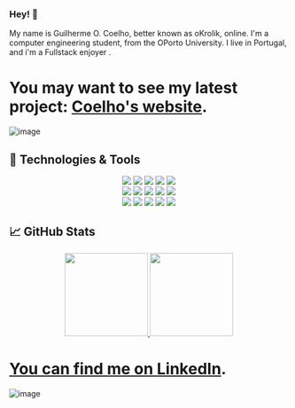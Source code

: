 ### Hey! 👋

My name is Guilherme O. Coelho, better known as oKrolik, online. I'm a computer engineering student, from the OPorto University. I live in Portugal, and i'm a Fullstack enjoyer . 



# You may want to see my latest project: [Coelho's website][2].

![image](https://user-images.githubusercontent.com/93000522/193672667-ec64323f-52a2-4c70-b52e-003ea15afcd5.png)

## 🔧 Technologies & Tools
<div align="center">
  <img src="https://img.shields.io/badge/OS-Linux-informational?style=plastic&logo=linux&logoColor=a9fef7&color=important" target="_blank">
  <img src="https://img.shields.io/badge/OS-Windows-informational?style=plastic&logo=windows&logoColor=a9fef7&color=important" target="_blank">
  <img src="https://img.shields.io/badge/Editor-IntelliJ_IDEA-informational?style=plastic&logo=intellij-idea&logoColor=a9fef7&color=important" target="_blank">
  <img src="https://img.shields.io/badge/Editor-pycharm-informational?style=plastic&logo=intellij-idea&logoColor=a9fef7&color=important" target="_blank">
  <img src="https://img.shields.io/badge/Editor-VSCode-informational?style=plastic&logo=visual-studio-code&logoColor=a9fef7&color=important" target="_blank">
</div>
<div align="center">
  <img src="https://img.shields.io/badge/Code-Java-informational?style=plastic&logo=java&logoColor=a9fef7&color=important" target="_blank">
  <img src="https://img.shields.io/badge/Code-CSS-informational?style=plastic&logo=css3&logoColor=a9fef7&color=important" target="_blank">
  <img src="https://img.shields.io/badge/Code-HTML-informational?style=plastic&logo=html5&logoColor=a9fef7&color=important" target="_blank">
  <img src="https://img.shields.io/badge/Code-JavaScript-informational?style=plastic&logo=javascript&logoColor=a9fef7&color=important" target="_blank">
  <img src="https://img.shields.io/badge/Code-C++-informational?style=plastic&logo=c&logoColor=a9fef7&color=important" target="_blank">
</div>
<div align="center">
  <img src="https://img.shields.io/badge/Code-C-informational?style=plastic&logo=c&logoColor=a9fef7&color=important" target="_blank">
  <img src="https://img.shields.io/badge/Code-django-informational?style=plastic&logo=c&logoColor=a9fef7&color=important" target="_blank">
  <img src="https://img.shields.io/badge/Code-python-informational?style=plastic&logo=c&logoColor=a9fef7&color=important" target="_blank">
  <img src="https://img.shields.io/badge/Code-haskell-informational?style=plastic&logo=c&logoColor=a9fef7&color=important" target="_blank">
  <img src="https://img.shields.io/badge/Tools-PostgreSQL-informational?style=plastic&logo=postgresql&logoColor=a9fef7&color=important" target="_blank">
</div>


## &#x1f4c8; GitHub Stats

<div align="center">
  <a href="https://github.com/oKrolik">
  <img height="150em" src="https://github-readme-stats.vercel.app/api?username=oKrolik&show_icons=true&theme=darcula"/>
  <img height="150em" src="https://github-readme-stats.vercel.app/api/top-langs/?username=oKrolik&layout=compact&theme=darcula"/>
</div>

# You can find me on [LinkedIn][1].

![image](https://user-images.githubusercontent.com/93000522/193674361-97b053dc-c077-4f39-bf36-b251453a7b1e.png)</a>

[1]: https://www.linkedin.com/in/guilherme-coelho-a044ab1b6/
[2]: http://gcoelho.epizy.com/
